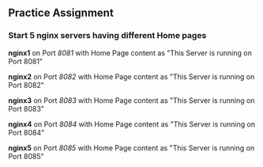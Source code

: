 
## Practice Assignment

### Start 5 nginx servers having different Home pages

**nginx1** on Port *8081* with Home Page content as "This Server is running on Port 8081"

**nginx2** on Port *8082* with Home Page content as "This Server is running on Port 8082"

**nginx3** on Port *8083* with Home Page content as "This Server is running on Port 8083"

**nginx4** on Port *8084* with Home Page content as "This Server is running on Port 8084"

**nginx5** on Port *8085* with Home Page content as "This Server is running on Port 8085"
